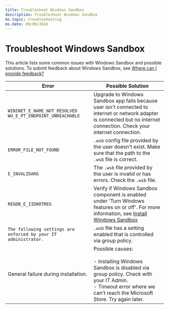 ```yaml
---
title: Troubleshoot Windows Sandbox
description: Troubleshoot Windows Sandbox
ms.topic: troubleshooting
ms.date: 09/09/2024
---
```


# Troubleshoot Windows Sandbox

This article lists some common issues with Windows Sandbox and possible solutions. To submit feedback about Windows Sandbox, see [Where can I provide feedback?](windows-sandbox-faq.yml#feedback)

| Error | Possible Solution |
|--|--|
| `WININET_E_NAME_NOT_RESOLVED` <br>`WU_E_PT_ENDPOINT_UNREACHABLE` | Upgrade to Windows Sandbox app fails because user isn't connected to internet or network adapter is connected but no internet connection. Check your internet connection. |
| `ERROR_FILE_NOT_FOUND` | `.wsb` config file provided by the user doesn't exist. Make sure that the path to the `.wsb` file is correct. |
| `E_INVALIDARG` | The `.wsb` file provided by the user is invalid or has errors. Check the `.wsb` file. |
| `REGDB_E_IIDNOTREG` | Verify if Windows Sandbox component is enabled under 'Turn Windows features on or off'. For more information, see [Install Windows Sandbox](windows-sandbox-install.md) |
| `The following settings are enforced by your IT administrator.` | `.wsb` file has a setting enabled that is controlled via group policy. |
| General failure during installation. | Possible causes: <br><br>- Installing Windows Sandbox is disabled via group policy. Check with your IT Admin. <br>- Timeout error where we can't reach the Microsoft Store. Try again later. |

